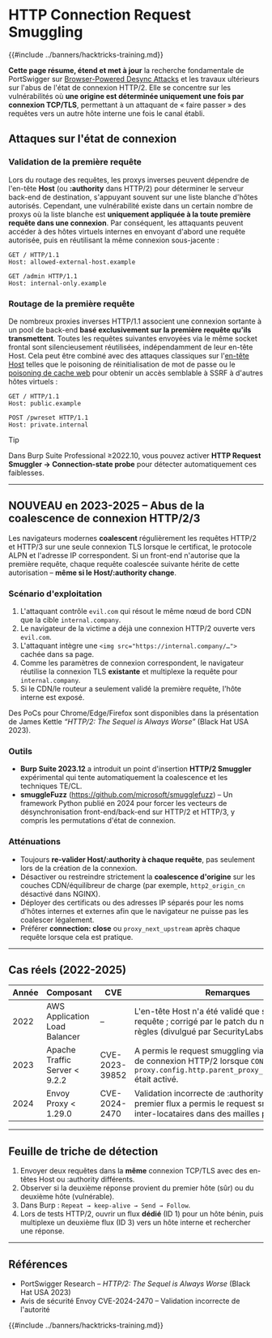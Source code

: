 # HTTP Connection Request Smuggling

{{#include ../banners/hacktricks-training.md}}

**Cette page résume, étend et met à jour** la recherche fondamentale de PortSwigger sur [Browser-Powered Desync Attacks](https://portswigger.net/research/browser-powered-desync-attacks) et les travaux ultérieurs sur l'abus de l'état de connexion HTTP/2. Elle se concentre sur les vulnérabilités où **une origine est déterminée uniquement une fois par connexion TCP/TLS**, permettant à un attaquant de « faire passer » des requêtes vers un autre hôte interne une fois le canal établi.

## Attaques sur l'état de connexion <a href="#state" id="state"></a>

### Validation de la première requête

Lors du routage des requêtes, les proxys inverses peuvent dépendre de l'en-tête **Host** (ou **:authority** dans HTTP/2) pour déterminer le serveur back-end de destination, s'appuyant souvent sur une liste blanche d'hôtes autorisés. Cependant, une vulnérabilité existe dans un certain nombre de proxys où la liste blanche est **uniquement appliquée à la toute première requête dans une connexion**. Par conséquent, les attaquants peuvent accéder à des hôtes virtuels internes en envoyant d'abord une requête autorisée, puis en réutilisant la même connexion sous-jacente :
```http
GET / HTTP/1.1
Host: allowed-external-host.example

GET /admin HTTP/1.1
Host: internal-only.example
```
### Routage de la première requête

De nombreux proxies inverses HTTP/1.1 associent une connexion sortante à un pool de back-end **basé exclusivement sur la première requête qu'ils transmettent**. Toutes les requêtes suivantes envoyées via le même socket frontal sont silencieusement réutilisées, indépendamment de leur en-tête Host. Cela peut être combiné avec des attaques classiques sur l'[en-tête Host](https://portswigger.net/web-security/host-header) telles que le poisoning de réinitialisation de mot de passe ou le [poisoning de cache web](https://portswigger.net/web-security/web-cache-poisoning) pour obtenir un accès semblable à SSRF à d'autres hôtes virtuels :
```http
GET / HTTP/1.1
Host: public.example

POST /pwreset HTTP/1.1
Host: private.internal
```
> [!TIP]
> Dans Burp Suite Professional ≥2022.10, vous pouvez activer **HTTP Request Smuggler → Connection-state probe** pour détecter automatiquement ces faiblesses.

---

## NOUVEAU en 2023-2025 – Abus de la coalescence de connexion HTTP/2/3

Les navigateurs modernes **coalescent** régulièrement les requêtes HTTP/2 et HTTP/3 sur une seule connexion TLS lorsque le certificat, le protocole ALPN et l'adresse IP correspondent. Si un front-end n'autorise que la première requête, chaque requête coalescée suivante hérite de cette autorisation – **même si le Host/:authority change**.

### Scénario d'exploitation
1. L'attaquant contrôle `evil.com` qui résout le même nœud de bord CDN que la cible `internal.company`.
2. Le navigateur de la victime a déjà une connexion HTTP/2 ouverte vers `evil.com`.
3. L'attaquant intègre une `<img src="https://internal.company/…">` cachée dans sa page.
4. Comme les paramètres de connexion correspondent, le navigateur réutilise la connexion TLS **existante** et multiplexe la requête pour `internal.company`.
5. Si le CDN/le routeur a seulement validé la première requête, l'hôte interne est exposé.

Des PoCs pour Chrome/Edge/Firefox sont disponibles dans la présentation de James Kettle *“HTTP/2: The Sequel is Always Worse”* (Black Hat USA 2023).

### Outils
* **Burp Suite 2023.12** a introduit un point d'insertion **HTTP/2 Smuggler** expérimental qui tente automatiquement la coalescence et les techniques TE/CL.
* **smuggleFuzz** (https://github.com/microsoft/smugglefuzz) – Un framework Python publié en 2024 pour forcer les vecteurs de désynchronisation front-end/back-end sur HTTP/2 et HTTP/3, y compris les permutations d'état de connexion.

### Atténuations
* Toujours **re-valider Host/:authority à chaque requête**, pas seulement lors de la création de la connexion.
* Désactiver ou restreindre strictement la **coalescence d'origine** sur les couches CDN/équilibreur de charge (par exemple, `http2_origin_cn` désactivé dans NGINX).
* Déployer des certificats ou des adresses IP séparés pour les noms d'hôtes internes et externes afin que le navigateur ne puisse pas les coalescer légalement.
* Préférer **connection: close** ou `proxy_next_upstream` après chaque requête lorsque cela est pratique.

---

## Cas réels (2022-2025)

| Année | Composant | CVE | Remarques |
|------|-----------|-----|-------|
| 2022 | AWS Application Load Balancer | – | L'en-tête Host n'a été validé que sur la première requête ; corrigé par le patch du moteur de règles (divulgué par SecurityLabs). |
| 2023 | Apache Traffic Server < 9.2.2 | CVE-2023-39852 | A permis le request smuggling via la réutilisation de connexion HTTP/2 lorsque `CONFIG proxy.config.http.parent_proxy_routing_enable` était activé. |
| 2024 | Envoy Proxy < 1.29.0 | CVE-2024-2470 | Validation incorrecte de :authority après le premier flux a permis le request smuggling inter-locataires dans des mailles partagées. |

---

## Feuille de triche de détection

1. Envoyer deux requêtes dans la **même** connexion TCP/TLS avec des en-têtes Host ou :authority différents.
2. Observer si la deuxième réponse provient du premier hôte (sûr) ou du deuxième hôte (vulnérable).
3. Dans Burp : `Repeat → keep-alive → Send → Follow`.
4. Lors de tests HTTP/2, ouvrir un flux **dédié** (ID 1) pour un hôte bénin, puis multiplexe un deuxième flux (ID 3) vers un hôte interne et rechercher une réponse.

---

## Références

* PortSwigger Research – *HTTP/2: The Sequel is Always Worse* (Black Hat USA 2023)
* Avis de sécurité Envoy CVE-2024-2470 – Validation incorrecte de l'autorité

{{#include ../banners/hacktricks-training.md}}
